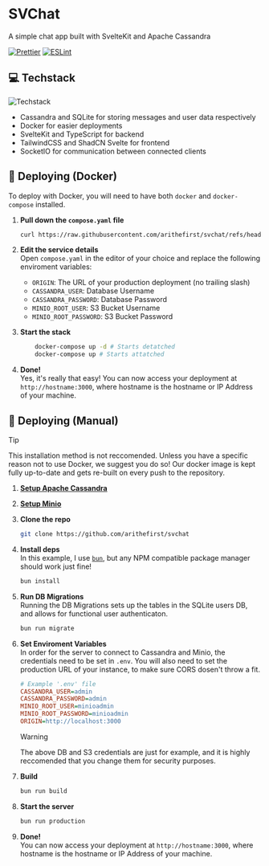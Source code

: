 # SVChat

A simple chat app built with SvelteKit and Apache Cassandra<br>

[![Prettier](https://github.com/arithefirst/sv-chat/actions/workflows/prettier.yml/badge.svg)](https://github.com/arithefirst/sv-chat/actions/workflows/prettier.yml)
[![ESLint](https://github.com/arithefirst/sv-chat/actions/workflows/eslint.yml/badge.svg)](https://github.com/arithefirst/sv-chat/actions/workflows/eslint.yml)

## 💻 Techstack

![Techstack](https://go-skill-icons.vercel.app/api/icons?i=cassandra,docker,socketio,sqlite,svelte,tailwindcss,ts)

- Cassandra and SQLite for storing messages and user data respectively
- Docker for easier deployments
- SvelteKit and TypeScript for backend
- TailwindCSS and ShadCN Svelte for frontend
- SocketIO for communication between connected clients

## 🐋 Deploying (Docker)

To deploy with Docker, you will need to have both `docker` and `docker-compose` installed.

1. **Pull down the `compose.yaml` file**

   ```bash
   curl https://raw.githubusercontent.com/arithefirst/svchat/refs/heads/master/compose.yaml -o compose.yml
   ```

2. **Edit the service details**<br>
   Open `compose.yaml` in the editor of your choice and replace the following enviroment variables:

   - `ORIGIN`: The URL of your production deployment (no trailing slash)
   - `CASSANDRA_USER`: Database Username
   - `CASSANDRA_PASSWORD`: Database Password
   - `MINIO_ROOT_USER`: S3 Bucket Username
   - `MINIO_ROOT_PASSWORD`: S3 Bucket Password

3. **Start the stack**
   ```bash
       docker-compose up -d # Starts detatched
       docker-compose up # Starts attatched
   ```
4. **Done!**<br>
   Yes, it's really that easy! You can now access your deployment at `http://hostname:3000`, where hostname is the hostname or IP Address of your machine.

## 🚀 Deploying (Manual)

> [!TIP]
> This installation method is not reccomended. Unless you have a specific reason not to use Docker, we suggest you do so! Our docker image is kept fully up-to-date and gets re-built on every push to the repository.

1. [**Setup Apache Cassandra**](https://cassandra.apache.org/doc/latest/cassandra/getting-started/cassandra-quickstart.html)
2. [**Setup Minio**](https://charts.min.io/)
3. **Clone the repo**
   ```bash
   git clone https://github.com/arithefirst/svchat
   ```
4. **Install deps**<br>
   In this example, I use [`bun`](https://bun.sh), but any NPM compatible package manager should work just fine!
   ```bash
   bun install
   ```
5. **Run DB Migrations**<br>
   Running the DB Migrations sets up the tables in the SQLite users DB, and allows for functional user authenticaton.

   ```bash
   bun run migrate
   ```

6. **Set Enviroment Variables**<br>
   In order for the server to connect to Cassandra and Minio, the credentials need to be set in `.env`. You will also need to set the production URL of your instance, to make sure CORS dosen't throw a fit.

   ```ini
   # Example '.env' file
   CASSANDRA_USER=admin
   CASSANDRA_PASSWORD=admin
   MINIO_ROOT_USER=minioadmin
   MINIO_ROOT_PASSWORD=minioadmin
   ORIGIN=http://localhost:3000
   ```

   > [!WARNING]
   > The above DB and S3 credentials are just for example, and it is highly reccomended that you change them for security purposes.

7. **Build**

   ```bash
   bun run build
   ```

8. **Start the server**

   ```bash
   bun run production
   ```

9. **Done!**<br>
   You can now access your deployment at `http://hostname:3000`, where hostname is the hostname or IP Address of your machine.
